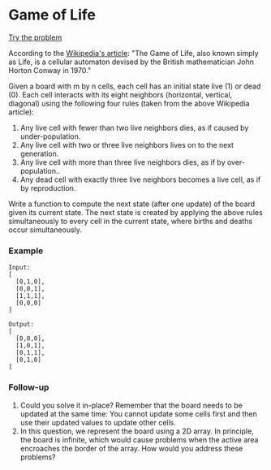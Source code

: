 # Game of Life
[Try the problem](https://leetcode.com/problems/game-of-life/)

According to the [Wikipedia's article](https://en.wikipedia.org/wiki/Conway%27s_Game_of_Life): "The Game of Life, also known simply as Life, is a cellular automaton devised by the British mathematician John Horton Conway in 1970."

Given a board with m by n cells, each cell has an initial state live (1) or dead (0). Each cell interacts with its eight neighbors (horizontal, vertical, diagonal) using the following four rules (taken from the above Wikipedia article):

1. Any live cell with fewer than two live neighbors dies, as if caused by under-population.
2. Any live cell with two or three live neighbors lives on to the next generation.
3. Any live cell with more than three live neighbors dies, as if by over-population..
4. Any dead cell with exactly three live neighbors becomes a live cell, as if by reproduction.

Write a function to compute the next state (after one update) of the board given its current state. The next state is created by applying the above rules simultaneously to every cell in the current state, where births and deaths occur simultaneously.

### Example

```
Input: 
[
  [0,1,0],
  [0,0,1],
  [1,1,1],
  [0,0,0]
]
```

```
Output: 
[
  [0,0,0],
  [1,0,1],
  [0,1,1],
  [0,1,0]
]
```

### Follow-up
1. Could you solve it in-place? Remember that the board needs to be updated at the same time: You cannot update some cells first and then use their updated values to update other cells.
2. In this question, we represent the board using a 2D array. In principle, the board is infinite, which would cause problems when the active area encroaches the border of the array. How would you address these problems?